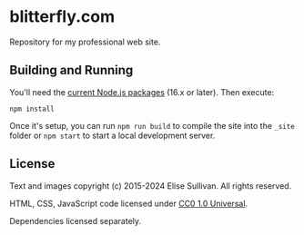 # blitterfly.com

Repository for my professional web site. 

## Building and Running

You'll need the [current Node.js packages](https://nodejs.org/en/download/) (16.x or later). Then execute:

```
npm install
```

Once it's setup, you can run `npm run build` to compile the site into the `_site` folder or `npm start` to start a local development server.

## License

Text and images copyright (c) 2015-2024 Elise Sullivan. All rights reserved.

HTML, CSS, JavaScript code licensed under [CC0 1.0 Universal](LICENSE.md).

Dependencies licensed separately.